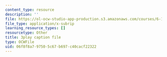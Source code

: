 ```yaml
---
content_type: resource
description: ''
file: https://ol-ocw-studio-app-production.s3.amazonaws.com/courses/6-189-multicore-programming-primer-january-iap-2007/06f8f8a797505c67b697c40cacf22322_hd4roBsrYA8.vtt
file_type: application/x-subrip
learning_resource_types: []
resourcetype: Other
title: 3play caption file
type: OCWFile
uid: 06f8f8a7-9750-5c67-b697-c40cacf22322
---
```

